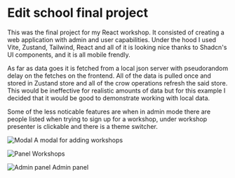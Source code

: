 # Edit school final project

This was the final project for my React workshop. It consisted of creating a web application with admin and user capabilities. Under the hood I used Vite, Zustand, Tailwind, React and all of it is looking nice thanks to Shadcn's UI components, and it is all mobile frendly.

As far as data goes it is fetched from a local json server with pseudorandom delay on the fetches on the frontend. All of the data is pulled once and stored in Zustand store and all of the crow operations refresh the said store.
This would be ineffective for realistic amounts of data but for this example I decided that it would be good to demonstrate working with local data.

Some of the less noticable features are when in admin mode there are people listed when trying to sign up for a workshop, under workshop presenter is clickable and there is a theme switcher.

![Modal](https://github.com/PetarPoP/Edit-school-final/assets/47577541/8112a742-66ae-4bac-ad88-cec855c8b218)
A modal for adding workshops

![Panel](https://github.com/PetarPoP/Edit-school-final/assets/47577541/b9797708-0e5f-4610-9cd7-bc4b419f2748)
Workshops

![Admin panel](https://github.com/PetarPoP/Edit-school-final/assets/47577541/635df32a-0f99-4cec-9cf3-96d5dc44b5fa)
Admin panel
